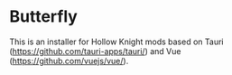 # Butterfly

This is an installer for Hollow Knight mods based on Tauri (https://github.com/tauri-apps/tauri/) and Vue (https://github.com/vuejs/vue/).